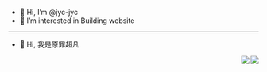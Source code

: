 - 👋 Hi, I’m @jyc-jyc
- 👀 I’m interested in Building website

---

- 👋 Hi, 我是原罪超凡

<a href="#">
  <img align="right" src="https://github-readme-stats.vercel.app/api?username=jyc-jyc&show_icons=true&hide_border=false&count_private=true&include_all_commits=true&theme=dracula">
</a>

<a href="#">
  <img align="right" src="https://github-readme-stats.vercel.app/api/top-langs/?username=jyc-jyc&layout=compact">
</a>
